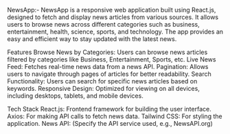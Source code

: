 NewsApp:-
NewsApp is a responsive web application built using React.js, designed to fetch and display news articles from various sources. It allows users to browse news across different categories such as business, entertainment, health, science, sports, and technology. The app provides an easy and efficient way to stay updated with the latest news.

Features
Browse News by Categories: Users can browse news articles filtered by categories like Business, Entertainment, Sports, etc.
Live News Feed: Fetches real-time news data from a news API.
Pagination: Allows users to navigate through pages of articles for better readability.
Search Functionality: Users can search for specific news articles based on keywords.
Responsive Design: Optimized for viewing on all devices, including desktops, tablets, and mobile devices.


Tech Stack
React.js: Frontend framework for building the user interface.
Axios: For making API calls to fetch news data.
Tailwind CSS: For styling the application.
News API: (Specify the API service used, e.g., NewsAPI.org)
